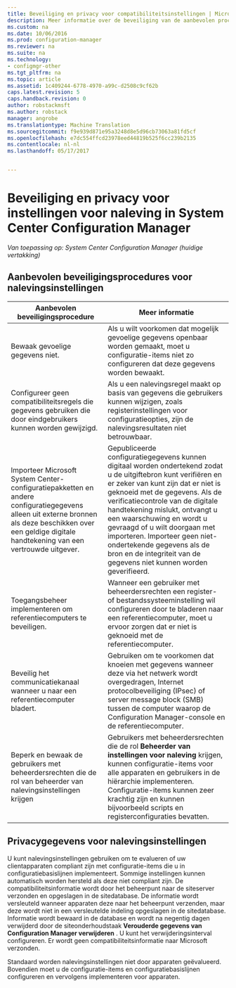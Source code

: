 ```yaml
---
title: Beveiliging en privacy voor compatibiliteitsinstellingen | Microsoft-documenten
description: Meer informatie over de beveiliging van de aanbevolen procedures voor instellingen voor naleving in System Center Configuration Manager.
ms.custom: na
ms.date: 10/06/2016
ms.prod: configuration-manager
ms.reviewer: na
ms.suite: na
ms.technology:
- configmgr-other
ms.tgt_pltfrm: na
ms.topic: article
ms.assetid: 1c409244-6778-4970-a99c-d2508c9cf62b
caps.latest.revision: 5
caps.handback.revision: 0
author: robstackmsft
ms.author: robstack
manager: angrobe
ms.translationtype: Machine Translation
ms.sourcegitcommit: f9e939d871e95a3248d8e5d96cb73063a81fd5cf
ms.openlocfilehash: e7dc554ffcd23978eed44819b525f6cc239b2135
ms.contentlocale: nl-nl
ms.lasthandoff: 05/17/2017


---
```

# <a name="security-and-privacy-for-compliance-settings-in-system-center-configuration-manager"></a>Beveiliging en privacy voor instellingen voor naleving in System Center Configuration Manager

*Van toepassing op: System Center Configuration Manager (huidige vertakking)*


## <a name="security-best-practices-for-compliance-settings"></a>Aanbevolen beveiligingsprocedures voor nalevingsinstellingen  

|Aanbevolen beveiligingsprocedure|Meer informatie|  
|----------------------------|----------------------|  
|Bewaak gevoelige gegevens niet.|Als u wilt voorkomen dat mogelijk gevoelige gegevens openbaar worden gemaakt, moet u configuratie-items niet zo configureren dat deze gegevens worden bewaakt.|  
|Configureer geen compatibiliteitsregels die gegevens gebruiken die door eindgebruikers kunnen worden gewijzigd.|Als u een nalevingsregel maakt op basis van gegevens die gebruikers kunnen wijzigen, zoals registerinstellingen voor configuratieopties, zijn de nalevingsresultaten niet betrouwbaar.|  
|Importeer Microsoft System Center-configuratiepakketten en andere configuratiegegevens alleen uit externe bronnen als deze beschikken over een geldige digitale handtekening van een vertrouwde uitgever.|Gepubliceerde configuratiegegevens kunnen digitaal worden ondertekend zodat u de uitgiftebron kunt verifiëren en er zeker van kunt zijn dat er niet is geknoeid met de gegevens. Als de verificatiecontrole van de digitale handtekening mislukt, ontvangt u een waarschuwing en wordt u gevraagd of u wilt doorgaan met importeren. Importeer geen niet-ondertekende gegevens als de bron en de integriteit van de gegevens niet kunnen worden geverifieerd.|  
|Toegangsbeheer implementeren om referentiecomputers te beveiligen.|Wanneer een gebruiker met beheerdersrechten een register- of bestandssysteeminstelling wil configureren door te bladeren naar een referentiecomputer, moet u ervoor zorgen dat er niet is geknoeid met de referentiecomputer.|  
|Beveilig het communicatiekanaal wanneer u naar een referentiecomputer bladert.|Gebruiken om te voorkomen dat knoeien met gegevens wanneer deze via het netwerk wordt overgedragen, Internet protocolbeveiliging (IPsec) of server message block (SMB) tussen de computer waarop de Configuration Manager-console en de referentiecomputer.|  
|Beperk en bewaak de gebruikers met beheerdersrechten die de rol van beheerder van nalevingsinstellingen krijgen|Gebruikers met beheerdersrechten die de rol **Beheerder van instellingen voor naleving** krijgen, kunnen configuratie-items voor alle apparaten en gebruikers in de hiërarchie implementeren. Configuratie-items kunnen zeer krachtig zijn en kunnen bijvoorbeeld scripts en registerconfiguraties bevatten.|  

## <a name="privacy-information-for-compliance-settings"></a>Privacygegevens voor nalevingsinstellingen  
 U kunt nalevingsinstellingen gebruiken om te evalueren of uw clientapparaten compliant zijn met configuratie-items die u in configuratiebasislijnen implementeert. Sommige instellingen kunnen automatisch worden hersteld als deze niet compliant zijn. De compatibiliteitsinformatie wordt door het beheerpunt naar de siteserver verzonden en opgeslagen in de sitedatabase. De informatie wordt versleuteld wanneer apparaten deze naar het beheerpunt verzenden, maar deze wordt niet in een versleutelde indeling opgeslagen in de sitedatabase. Informatie wordt bewaard in de database en wordt na negentig dagen verwijderd door de siteonderhoudstaak **Verouderde gegevens van Configuration Manager verwijderen** . U kunt het verwijderingsinterval configureren. Er wordt geen compatibiliteitsinformatie naar Microsoft verzonden.  

 Standaard worden nalevingsinstellingen niet door apparaten geëvalueerd. Bovendien moet u de configuratie-items en configuratiebasislijnen configureren en vervolgens implementeren voor apparaten.  

